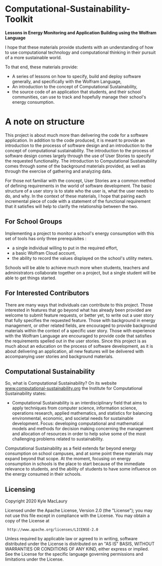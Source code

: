 # Computational-Sustainability-Toolkit
**Lessons in Energy Monitoring and Application Building using the Wolfram Language**

I hope that these materials provide students with an understanding of how to use computational technology and computational thinking in their pursuit of a more sustainable world. 

To that end, these materials provide:

* A series of lessons on how to specify, build and deploy software generally, and specifically with the Wolfram Language,
* An introduction to the concept of Computational Sustainability, 
* the source code of an application that students, and their school communities, can use to track and hopefully manage their school's energy consumption. 

# A note on structure
This project is about much more than delivering the code for a software application.  In addition to the code produced, it is meant to provide an introduction to the processs of software design and an introduction to the concept of computational sustainability.  The introduction to the process of software design comes largely through the use of User Stories to specify the requested functionality. The introduction to Computational Sustainability comes through some of the background materials provided, as well as through the exercise of gathering and analyzing data.

 For those not familiar with the concept, User Stories are a common method of defining requirements in the world of software development.  The basic structure of a user story is to state who the user is, what the user needs to do, and why.   In the context of these materials, I hope that  pairing each incremental piece of code with a statement of the functional requirement that it satisfies will help to clarify the relationship between the two.  

## For School Groups
Implementing a project to monitor a school's energy consumption with this set of tools has only three prerequisites :
* a single individual willing to put in the required effort,
* a basic Wolfram Cloud account,
* the ability to record the values displayed on the school's utility meters.

Schools will be able to achieve much more when students, teachers and administrators collaborate together on a project, but a single student will be able to get things started.

## For Interested Contributors
There are many ways that individuals can contribute to this project.  Those interested in features that go beyond what has already been provided are welcome to submit feature requests, or better yet, to write out a user story that fully specifies the requested feature.  Those with background in energy management, or other related fields, are encouraged to provide background materials within the context of a specific user story.  Those with experience with the Wolfram Language are encouraged to provide code that satisfies the requirements spelled out in the user stories.  Since this project is as much about an education on the process of software development, as it is about delivering an application, all new features will be delivered with accompanying user stories and background materials.  

## Computational Sustainability
So, what is Computational Sustainability? On its website www.computational-sustainability.org the Institute for Computational Sustainability states:
* Computational Sustainability is an interdisciplinary field that aims to apply techniques from computer science, information science, operations research, applied mathematics, and statistics for balancing environmental, economic, and societal needs for sustainable development. Focus: developing computational and mathematical models and methods for decision making concerning the management and allocation of resources in order to help solve some of the most challenging problems related to sustainability. 

Computational Sustainability as a field extends far beyond energy consumption on school campuses, and at some point these materials may expand beyond that scope.  At the moment, focusing on energy consumption in schools is the place to start because of the immediate relevance to students, and the ability of students to have some influence on the energy consumed in their schools.

## Licensing

   Copyright 2020 Kyle MacLaury

   Licensed under the Apache License, Version 2.0 (the "License");
   you may not use this file except in compliance with the License.
   You may obtain a copy of the License at

     http://www.apache.org/licenses/LICENSE-2.0

   Unless required by applicable law or agreed to in writing, software
   distributed under the License is distributed on an "AS IS" BASIS,
   WITHOUT WARRANTIES OR CONDITIONS OF ANY KIND, either express or implied.
   See the License for the specific language governing permissions and
   limitations under the License.
